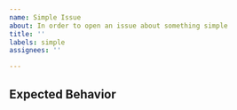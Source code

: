 ```yaml
---
name: Simple Issue
about: In order to open an issue about something simple
title: ''
labels: simple
assignees: ''

---
```


## Expected Behavior
